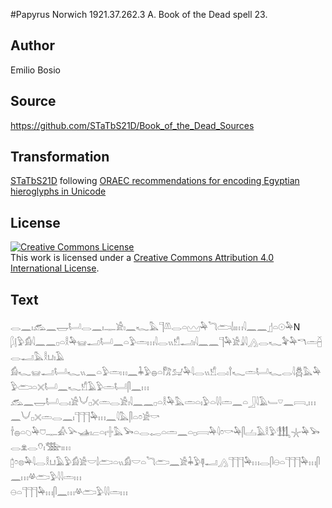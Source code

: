 ﻿#Papyrus Norwich 1921.37.262.3 A. Book of the Dead spell 23.

## Author 

Emilio Bosio

## Source 

https://github.com/STaTbS21D/Book_of_the_Dead_Sources

## Transformation 

[STaTbS21D](https://statbs21d.github.io/) following [ORAEC recommendations for encoding Egyptian hieroglyphs in Unicode](https://github.com/oraec/recommendations-encoding-hieroglyphs)

## License 

<a rel="license" href="http://creativecommons.org/licenses/by/4.0/"><img alt="Creative Commons License" style="border-width:0" src="https://i.creativecommons.org/l/by/4.0/88x31.png" /></a><br />This work is licensed under a <a rel="license" href="http://creativecommons.org/licenses/by/4.0/">Creative Commons Attribution 4.0 International License</a>.

## Text 

<hiero><rubrum>𓂋𓈖𓏤𓃹𓈖𓉿𓂡𓂋𓈖𓏤𓊃𓀀𓏤𓈖𓆑𓅓</rubrum>𓊹𓌨𓂋𓏏𓈉𓅆𓆓𓂧𓌃𓏤𓏥𓇋𓈖𓈖𓊨𓏏𓇳𓅆N<br>
𓆄𓊤𓅱𓀁𓇋𓈖𓈖𓊪𓏏𓎛𓅆𓊠𓂝𓂡𓈖𓏏𓅱𓏛𓏥𓇋𓂋𓏭𓀸𓂝𓏤𓇋𓈖𓈖𓊹𓅆𓀀𓇍𓇋𓂻𓂋𓆑𓅝𓅆𓎔𓏛𓐢𓂋𓂝𓅓𓎛𓂓𓏤𓄿<br>
𓀁𓆑𓊠𓂝𓂡𓆑𓏭𓈖𓏏𓅱𓏛𓏥𓈖𓇓𓅱𓐍𓏏𓀗𓃫𓅆𓇋𓂋𓏭𓀸𓂋𓏤𓍙𓆑𓏛𓂡𓆑𓂋𓇋𓆣𓅓𓅆𓅱𓂧𓏏𓏴𓂡𓈖𓆑𓀸𓄿𓅱𓏛𓂡𓋴𓈖𓏥<br>
𓃹𓈖𓉿𓂡𓂋𓏤𓀀𓄋𓊪𓏴𓏛𓂋𓀀𓏤𓇋𓈖𓈖𓊪𓏏𓎛𓅆𓅓𓏛𓏏𓏤𓅱𓏏𓇋𓇋𓏛𓈖𓏏𓃀𓇋𓄿𓄑𓎺𓈖𓇯𓈒𓏥𓈖𓄋𓊪𓏴𓏛𓂋𓈖𓏤𓊹𓊹𓊹𓅆𓏥𓈖𓇋𓅓𓋴𓏏𓏌𓀀𓎡<br>
𓌂𓐍𓏏𓆇𓅆𓈞𓊃𓀉𓅪𓊛𓏤𓐞𓏏𓏤𓏶𓅓𓅨𓏏𓂋𓉻𓏏𓏛𓈖𓏏𓊪𓇯𓅆𓇋𓏌𓎡𓅆𓋴𓐟𓄿𓎛𓅱𓃃𓇼𓅆𓅨𓂋𓁷𓂋𓄣𓏤𓅢𓏤𓏥<br>
𓉺𓏌𓊖𓅆𓇋𓂋𓎛𓂓𓄿𓅱𓀁𓀀𓎟𓌃𓂧𓏏𓏭𓀁𓎟𓏏𓆓𓂧𓈖𓀀𓇓𓅱𓊢𓂝𓂻𓊹𓊹𓊹𓅆𓏥𓂋𓋴𓇷𓏏𓊹𓊹𓊹𓅆𓏥𓋴𓈖𓏥𓋬𓂧𓅱𓇋𓇋𓏛𓏥<br>
𓇷𓏏𓊹𓊹𓊹𓅆𓏥𓋴𓈖𓏥𓋬𓂧𓅱𓇋𓇋𓏛𓏥<br></hiero>